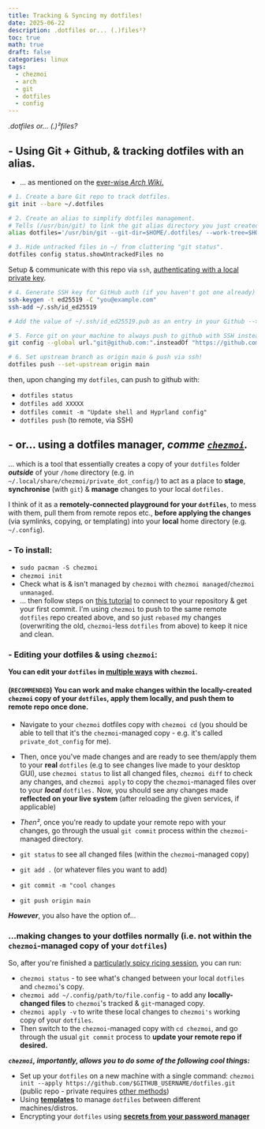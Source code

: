 ```yaml
---
title: Tracking & Syncing my dotfiles!
date: 2025-06-22
description: .dotfiles or... (.)files²?
toc: true
math: true
draft: false
categories: linux
tags:
  - chezmoi
  - arch
  - git
  - dotfiles
  - config
---
```


*.dotfiles or... (.)²files?*

## - Using Git + Github, & tracking dotfiles with an alias.
- ... as mentioned on the [ever-wise *Arch Wiki*.](https://wiki.archlinux.org/title/Dotfiles#Tracking_dotfiles_directly_with_Git)

``` bash
# 1. Create a bare Git repo to track dotfiles.
git init --bare ~/.dotfiles

# 2. Create an alias to simplify dotfiles management.
# Tells (/usr/bin/git) to link the git alias directory you just created to your real .config/
alias dotfiles='/usr/bin/git --git-dir=$HOME/.dotfiles/ --work-tree=$HOME'

# 3. Hide untracked files in ~/ from cluttering "git status".
dotfiles config status.showUntrackedFiles no
```
Setup & communicate with this repo via `ssh`, [authenticating with a local private key](https://docs.github.com/en/authentication/connecting-to-github-with-ssh/generating-a-new-ssh-key-and-adding-it-to-the-ssh-agent?platform=linux).

``` bash
# 4. Generate SSH key for GitHub auth (if you haven't got one already)
ssh-keygen -t ed25519 -C "you@example.com"
ssh-add ~/.ssh/id_ed25519

# Add the value of ~/.ssh/id_ed25519.pub as an entry in your Github --> Settings --> SSH & GPG Keys, via cat + copy-pasting, or however you'd like.

# 5. Force git on your machine to always push to github with SSH instead of HTTPS
git config --global url."git@github.com:".insteadOf "https://github.com/"

# 6. Set upstream branch as origin main & push via ssh!
dotfiles push --set-upstream origin main
```

then, upon changing my `dotfiles`, can push to github with:
- `dotfiles status`
- `dotfiles add XXXXX`
- `dotfiles commit -m "Update shell and Hyprland config"`
- `dotfiles push` (to remote, via SSH)


## - or... using a dotfiles manager, *comme [`chezmoi`](https://www.chezmoi.io/quick-start/#concepts).*

... which is a tool that essentially creates a copy of your `dotfiles` folder ***outside*** of your `/home` directory (e.g. in `~/.local/share/chezmoi/private_dot_config/`) to act as a place to **stage**, **synchronise** (with `git`) & **manage** changes to your local `dotfiles.`

I think of it as a **remotely-connected playground for your `dotfiles`**, to mess with them, pull them from remote repos etc., **before applying the changes** (via symlinks, copying, or templating) into your **local** home directory (e.g. `~/.config`).

### - To install:
- `sudo pacman -S chezmoi`
- `chezmoi init`
- Check what is & isn't managed by `chezmoi` with `chezmoi managed`/`chezmoi unmanaged`.
- ... then follow steps on [this tutorial](https://www.chezmoi.io/quick-start/#start-using-chezmoi-on-your-current-machine) to connect to your repository & get your first commit. I'm using `chezmoi` to push to the same remote `dotfiles` repo created above, and so just `rebased` my changes (overwriting the old, `chezmoi`-less `dotfiles` from above) to keep it nice and clean.

### - Editing your dotfiles & using `chezmoi`:

**You can edit your `dotfiles` in [multiple ways](https://www.chezmoi.io/user-guide/frequently-asked-questions/usage/#how-do-i-edit-my-dotfiles-with-chezmoi) with `chezmoi`.**

#### **(`RECOMMENDED`)** You can work and make changes within the locally-created `chezmoi` copy of your `dotfiles`, apply them locally, and push them to remote repo once done.

- Navigate to your `chezmoi` dotfiles copy with `chezmoi cd` (you should be able to tell that it's the `chezmoi`-managed copy - e.g. it's called `private_dot_config` for me).

- Then, once you've made changes and are ready to see them/apply them to your **real** `dotfiles` (e.g to see changes live made to your desktop GUI), use `chezmoi status` to list all changed files, `chezmoi diff` to check any changes, and `chezmoi apply` to copy the `chezmoi`-managed files over to your ***local*** `dotfiles.` Now, you should see any changes made **reflected on your live system** (after reloading the given services, if applicable)

- *Then²*, once you're ready to update your remote repo with your changes, go through the usual `git commit` process within the `chezmoi`-managed directory.
- `git status` to see all changed files (within the `chezmoi`-managed copy)
- `git add .` (or whatever files you want to add)
- `git commit -m "cool changes`
- `git push origin main`

***However***, you also have the option of...

### **...making changes to your dotfiles normally** (i.e. not within the `chezmoi`-managed copy of your `dotfiles`)

So, after you're finished a [particularly spicy ricing session](https://i.ytimg.com/vi/GlSa_gh8xaQ/maxresdefault.jpg), you can run:

- `chezmoi status` - to see what's changed between your local `dotfiles` and `chezmoi`'s copy.
- `chezmoi add ~/.config/path/to/file.config` - to add any **locally-changed files** to `chezmoi`'s tracked & `git`-managed copy.
- `chezmoi apply -v` to write these local changes to `chezmoi's` working copy of your `dotfiles`.
- Then switch to the `chezmoi`-managed copy with `cd chezmoi`, and go through the usual `git commit` process to **update your remote repo if desired.**


***`chezmoi`, importantly, allows you to do some of the following cool things:***
- Set up your `dotfiles` on a new machine with a single command: 
  `chezmoi init --apply https://github.com/$GITHUB_USERNAME/dotfiles.git` (public repo - private requires [other methods](https://docs.github.com/en/get-started/git-basics/about-remote-repositories#cloning-with-https-urls))
- Using **[templates](https://www.chezmoi.io/reference/templates/)** to manage `dotfiles` between different machines/distros.
- Encrypting your `dotfiles` using **[secrets from your password manager](https://www.chezmoi.io/user-guide/password-managers/)**

